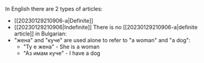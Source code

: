 In English there are 2 types of articles:
- [[20230129210906-a|Definite]]
- [[20230129210906|Indefinite]]
There is no [[20230129210906-a|definite article]] in Bulgarian:
- "жена" and "куче" are used alone to refer to "a woman" and "a dog":
	- "Ту е жена" - She is a woman
	- "Аз имам куче" - I have a dog